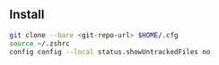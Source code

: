 ## Install
```bash
git clone --bare <git-repo-url> $HOME/.cfg
source ~/.zshrc
config config --local status.showUntrackedFiles no
```
